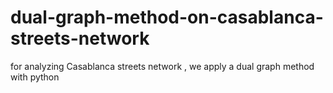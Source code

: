 # dual-graph-method-on-casablanca-streets-network
for analyzing Casablanca streets network , we apply a dual graph method with python 
